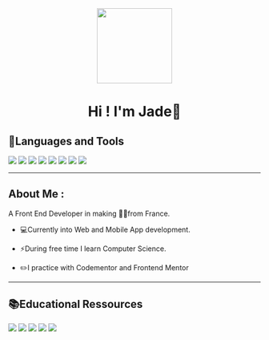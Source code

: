 <div id="header" align="center">
  <img src="https://media4.giphy.com/media/5ndklThG9vUUdTmgMn/giphy.gif" width="150"/>
  
  # Hi ! I'm Jade:wave:

</div>



## :wrench:Languages and Tools
<div id="technology badges">
  <img src="https://img.shields.io/badge/HTML5-E34F26?style=for-the-badge&logo=html5&logoColor=white">
  <img src="https://img.shields.io/badge/CSS3-1572B6?style=for-the-badge&logo=css3&logoColor=white">
  <img src="https://img.shields.io/badge/Bootstrap-563D7C?style=for-the-badge&logo=bootstrap&logoColor=white">  
  <img src="https://img.shields.io/badge/JavaScript-323330?style=for-the-badge&logo=javascript&logoColor=F7DF1E">
  <img src="https://img.shields.io/badge/Python-FFD43B?style=for-the-badge&logo=python&logoColor=blue">
  <img src="https://img.shields.io/badge/Swift-FA7343?style=for-the-badge&logo=swift&logoColor=white">
  <img src="https://img.shields.io/badge/React_Native-20232A?style=for-the-badge&logo=react&logoColor=61DAFB">
  <img src="https://img.shields.io/badge/GitHub-100000?style=for-the-badge&logo=github&logoColor=white">
</div>

---
## About Me : 
A Front End Developer in making :woman_technologist:from France.
* :computer:Currently into Web and Mobile App development.
  
* :zap:During free time I learn Computer Science.
  
* :pencil2:I practice with Codementor and Frontend Mentor




---

## :books:Educational Ressources
<div id="education badges">
  <img src="https://img.shields.io/badge/Codecademy-FFF0E5?style=for-the-badge&logo=codecademy&logoColor=303347">
  <img src="https://img.shields.io/badge/freecodecamp-27273D?style=for-the-badge&logo=freecodecamp&logoColor=white">
  <img src="https://img.shields.io/badge/Udemy-EC5252?style=for-the-badge&logo=Udemy&logoColor=white">
  <img src="https://img.shields.io/badge/MDN_Web_Docs-black?style=for-the-badge&logo=mdnwebdocs&logoColor=white">
  <img src="https://img.shields.io/badge/W3Schools-04AA6D?style=for-the-badge&logo=W3Schools&logoColor=white">
</div>
